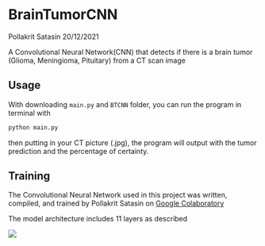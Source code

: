 # BrainTumorCNN
Pollakrit Satasin 20/12/2021

A Convolutional Neural Network(CNN) that detects if there is a brain tumor (Glioma, Meningioma, Pituitary) from a CT scan image

## Usage
With downloading `main.py` and `BTCNN` folder, you can run the program in terminal with 
```bash
python main.py
```
then putting in your CT picture (.jpg), the program will output with the tumor prediction and the percentage of certainty.

## Training
The Convolutional Neural Network used in this project was written, compiled, and trained by Pollakrit Satasin on [Google Colaboratory](https://colab.research.google.com/)

The model architecture includes 11 layers as described

![](https://raw.githubusercontent.com/urseamajoris/BrainTumorCNN/blob/main/BTCNN/BTCNN_legend.png?raw=true)
